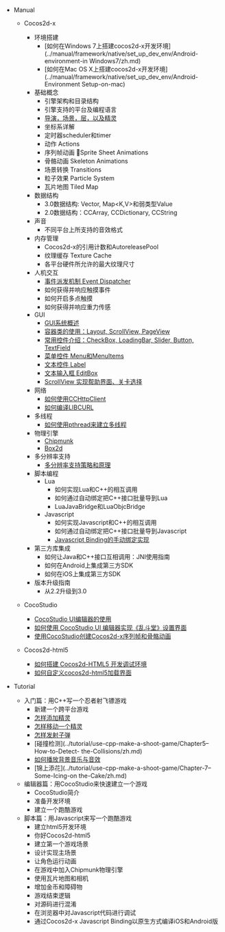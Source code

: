 - Manual
	- Cocos2d-x
		- 环境搭建
			- [如何在Windows 7上搭建cocos2d-x开发环境](../manual/framework/native/set_up_dev_env/Android-environment-in Windows7/zh.md)
			- [如何在Mac OS X上搭建cocos2d-x开发环境](../manual/framework/native/set_up_dev_env/Android-Environment Setup-on-mac)
		- 基础概念
			- 引擎架构和目录结构
			- 引擎支持的平台及编程语言
			- [导演，场景，层，以及精灵](../manual/framework/native/basic-concept/Director-Scene-Layer-and-Sprite/zh.md)
			- 坐标系详解
			- 定时器scheduler和timer
			- 动作 Actions
			- 序列帧动画 Sprite Sheet Animations
			- 骨骼动画 Skeleton Animations
			- 场景转换 Transitions
			- 粒子效果 Particle System
 			- 瓦片地图 Tiled Map
		- 数据结构
			- 3.0数据结构: Vector<T>, Map<K,V>和弱类型Value
			- 2.0数据结构：CCArray, CCDictionary, CCString
		- 声音
			- 不同平台上所支持的音效格式
		- 内存管理
			- Cocos2d-x的引用计数和AutoreleasePool
			- 纹理缓存 Texture Cache
			- 各平台硬件所允许的最大纹理尺寸
		- 人机交互
			- [事件派发机制 Event Dispatcher](../manual/framework/native/event_dispatcher/zh.md)
			- 如何获得并响应触摸事件
			- 如何开启多点触摸
			- 如何获得并响应重力传感
		- GUI
			- [GUI系统概述](../manual/framework/native/gui/part-1/zh.md)
			- [容器类的使用：Layout, ScrollView, PageView](../manual/framework/native/gui/part-2/zh.md)
			- [常用控件介绍：CheckBox, LoadingBar, Slider, Button, TextField](../manual/framework/native/gui/part-3/zh.md)
			- [菜单控件 Menu和MenuItems](../manual/framework/native/gui/Menu-and-MenuItems/zh.md)
			- [文本控件 Label](../manual/framework/native/gui/Text-Labels/zh.md)
			- [文本输入框 EditBox](../manual/framework/native/gui/EditBox/zh.md)
			- [ScrollView 实现帮助界面、关卡选择](../manual/framework/native/gui/use-CCScrollView-make-help-scene-and-level-scene/zh.md)
		- 网络
			- [如何使用CCHttpClient](../manual/framework/native/network/How-to-use-CCHttpClient/zh.md)
			- [如何编译LIBCURL](../manual/framework/native/network/How-to-compile-libcurl/zh.md)
		- 多线程
			- [如何使用pthread来建立多线程](../manual/framework/native/Threading/How-to-use-pthread/zh.md)
		- 物理引擎
			- [Chipmunk](../manual/framework/native/physical_engine/Chipmunk/zh.md)
			- [Box2d](../manual/framework/native/physical_engine/Box2D/zh.md)
		- 多分辨率支持
			- [多分辨率支持策略和原理](../manual/framework/native/multi-resolution-support/detailed-explanation-Cocos2dx-multi-resolution-adaptation/zh.md)
		- 脚本编程
			- Lua
				- 如何实现Lua和C++的相互调用
				- 如何通过自动绑定把C++接口批量导到Lua
				- LuaJavaBridge和LuaObjcBridge
			- Javascript
				- 如何实现Javascript和C++的相互调用
				- 如何通过自动绑定把C++接口批量导到Javascript
				- [Javascript Binding的手动绑定实现](../manual/framework/native/script-program/javascript/js-binding/zh.md)
		- 第三方库集成
			- 如何让Java和C++接口互相调用：JNI使用指南
			- 如何在Android上集成第三方SDK
			- 如何在iOS上集成第三方SDK
		- 版本升级指南
			- 从2.2升级到3.0
		
	- CocoStudio
		- [CocoStudio UI编辑器的使用](../manual/studio/cocostudio-ui-editor-usage/zh.md)
		- [如何使用 CocoStudio UI 编辑器实现《乱斗堂》设置界面](../manual/studio/cocostudio-with-chaosfight/zh.md)
		- [使用CocoStudio创建Cocos2d-x序列帧和骨骼动画](../manual/studio/cocostudio-sequence-bone-animation/zh.md)
			
	- Cocos2d-html5	
		- [如何搭建 Cocos2d-HTML5 开发调试环境](../manual/framework/html5/cocos2d-html5-debug-env/zh.md)
		- [如何自定义cocos2d-html5加载界面](../manual/framework/html5/customize-cocos2dhtml5-loading-screen/zh.md)
	
- Tutorial
	- 入门篇：用C++写一个忍者射飞镖游戏
		- 新建一个跨平台游戏
		- [怎样添加精灵](../tutorial/use-cpp-make-a-shoot-game/Chapter2–How-to-Add-a-sprite/zh.md)
		- [怎样移动一个精灵](../tutorial/use-cpp-make-a-shoot-game/Chapter-3–How-to-Move-a-sprite/zh.md)
		- [怎样发射子弹](../tutorial/use-cpp-make-a-shoot-game/Chapter4–How-to-Fire-some-Bullets/zh.md)
		- [碰撞检测](../tutorial/use-cpp-make-a-shoot-game/Chapter5–How-to-Detect- the-Collisions/zh.md)
		- [如何播放背景音乐与音效](../tutorial/use-cpp-make-a-shoot-game/Chapter6–How-to-Play-Music-and-Sound-Effect/zh.md)
		- [锦上添花](../tutorial/use-cpp-make-a-shoot-game/Chapter-7–Some-Icing-on the-Cake/zh.md)
	- 编辑器篇：用CocoStudio来快速建立一个游戏
		- CocoStudio简介 
		- 准备开发环境
		- 建立一个跑酷游戏
	- 脚本篇：用Javascript来写一个跑酷游戏
		- 建立html5开发环境
		- 你好Cocos2d-html5
		- 建立第一个游戏场景
		- 设计实现主场景
		- 让角色运行动画
		- 在游戏中加入Chipmunk物理引擎
		- 使用瓦片地图和相机
		- 增加金币和障碍物
		- 游戏结束逻辑
		- 对源码进行混淆
		- 在浏览器中对Javascript代码进行调试
		- 通过Cocos2d-x Javascript Binding以原生方式编译iOS和Android版

